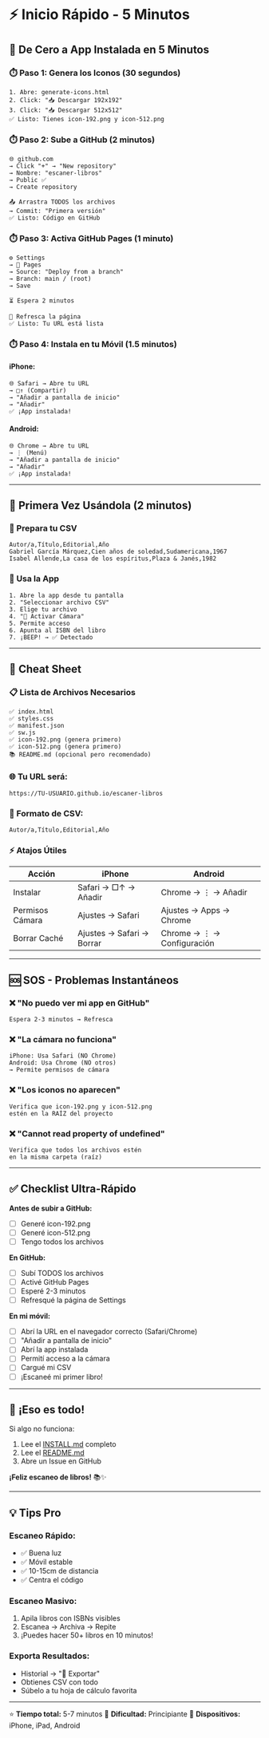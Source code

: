 # ⚡ Inicio Rápido - 5 Minutos

## 📱 De Cero a App Instalada en 5 Minutos

### ⏱️ Paso 1: Genera los Iconos (30 segundos)
```
1. Abre: generate-icons.html
2. Click: "📥 Descargar 192x192"
3. Click: "📥 Descargar 512x512"
✅ Listo: Tienes icon-192.png y icon-512.png
```

### ⏱️ Paso 2: Sube a GitHub (2 minutos)
```
🌐 github.com
→ Click "+" → "New repository"
→ Nombre: "escaner-libros"
→ Public ✅
→ Create repository

📤 Arrastra TODOS los archivos
→ Commit: "Primera versión"
✅ Listo: Código en GitHub
```

### ⏱️ Paso 3: Activa GitHub Pages (1 minuto)
```
⚙️ Settings
→ 📄 Pages
→ Source: "Deploy from a branch"
→ Branch: main / (root)
→ Save

⏳ Espera 2 minutos

🔄 Refresca la página
✅ Listo: Tu URL está lista
```

### ⏱️ Paso 4: Instala en tu Móvil (1.5 minutos)

#### iPhone:
```
🌐 Safari → Abre tu URL
→ □↑ (Compartir)
→ "Añadir a pantalla de inicio"
→ "Añadir"
✅ ¡App instalada!
```

#### Android:
```
🌐 Chrome → Abre tu URL
→ ⋮ (Menú)
→ "Añadir a pantalla de inicio"
→ "Añadir"
✅ ¡App instalada!
```

---

## 🎯 Primera Vez Usándola (2 minutos)

### 📂 Prepara tu CSV
```csv
Autor/a,Título,Editorial,Año
Gabriel García Márquez,Cien años de soledad,Sudamericana,1967
Isabel Allende,La casa de los espíritus,Plaza & Janés,1982
```

### 📱 Usa la App
```
1. Abre la app desde tu pantalla
2. "Seleccionar archivo CSV"
3. Elige tu archivo
4. "📸 Activar Cámara"
5. Permite acceso
6. Apunta al ISBN del libro
7. ¡BEEP! → ✅ Detectado
```

---

## 🎨 Cheat Sheet

### 📋 Lista de Archivos Necesarios
```
✅ index.html
✅ styles.css
✅ manifest.json
✅ sw.js
✅ icon-192.png (genera primero)
✅ icon-512.png (genera primero)
📚 README.md (opcional pero recomendado)
```

### 🌐 Tu URL será:
```
https://TU-USUARIO.github.io/escaner-libros
```

### 📸 Formato de CSV:
```
Autor/a,Título,Editorial,Año
```

### ⚡ Atajos Útiles

| Acción | iPhone | Android |
|--------|--------|---------|
| Instalar | Safari → □↑ → Añadir | Chrome → ⋮ → Añadir |
| Permisos Cámara | Ajustes → Safari | Ajustes → Apps → Chrome |
| Borrar Caché | Ajustes → Safari → Borrar | Chrome → ⋮ → Configuración |

---

## 🆘 SOS - Problemas Instantáneos

### ❌ "No puedo ver mi app en GitHub"
```
Espera 2-3 minutos → Refresca
```

### ❌ "La cámara no funciona"
```
iPhone: Usa Safari (NO Chrome)
Android: Usa Chrome (NO otros)
→ Permite permisos de cámara
```

### ❌ "Los iconos no aparecen"
```
Verifica que icon-192.png y icon-512.png
estén en la RAÍZ del proyecto
```

### ❌ "Cannot read property of undefined"
```
Verifica que todos los archivos estén
en la misma carpeta (raíz)
```

---

## ✅ Checklist Ultra-Rápido

**Antes de subir a GitHub:**
- [ ] Generé icon-192.png
- [ ] Generé icon-512.png
- [ ] Tengo todos los archivos

**En GitHub:**
- [ ] Subí TODOS los archivos
- [ ] Activé GitHub Pages
- [ ] Esperé 2-3 minutos
- [ ] Refresqué la página de Settings

**En mi móvil:**
- [ ] Abrí la URL en el navegador correcto (Safari/Chrome)
- [ ] "Añadir a pantalla de inicio"
- [ ] Abrí la app instalada
- [ ] Permití acceso a la cámara
- [ ] Cargué mi CSV
- [ ] ¡Escaneé mi primer libro!

---

## 🎉 ¡Eso es todo!

Si algo no funciona:
1. Lee el [INSTALL.md](INSTALL.md) completo
2. Lee el [README.md](README.md)
3. Abre un Issue en GitHub

**¡Feliz escaneo de libros!** 📚✨

---

## 💡 Tips Pro

### Escaneo Rápido:
- ✅ Buena luz
- ✅ Móvil estable
- ✅ 10-15cm de distancia
- ✅ Centra el código

### Escaneo Masivo:
1. Apila libros con ISBNs visibles
2. Escanea → Archiva → Repite
3. ¡Puedes hacer 50+ libros en 10 minutos!

### Exporta Resultados:
- Historial → "💾 Exportar"
- Obtienes CSV con todo
- Súbelo a tu hoja de cálculo favorita

---

⭐ **Tiempo total:** 5-7 minutos
🎯 **Dificultad:** Principiante
📱 **Dispositivos:** iPhone, iPad, Android